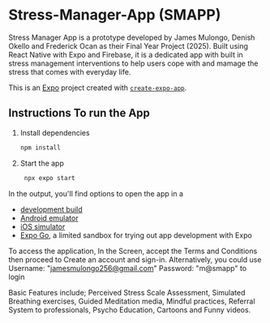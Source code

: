 # Stress-Manager-App (SMAPP)
Stress Manager App is a prototype developed by James Mulongo, Denish Okello and Frederick Ocan as their Final Year Project (2025). Built using React Native with Expo and Firebase, it is a dedicated app with built in stress management interventions to help users cope with and mamage the stress that comes with everyday life.

This is an [Expo](https://expo.dev) project created with [`create-expo-app`](https://www.npmjs.com/package/create-expo-app).

## Instructions To run the App

1. Install dependencies

   ```bash
   npm install
   ```

2. Start the app

   ```bash
    npx expo start
   ```

In the output, you'll find options to open the app in a

- [development build](https://docs.expo.dev/develop/development-builds/introduction/)
- [Android emulator](https://docs.expo.dev/workflow/android-studio-emulator/)
- [iOS simulator](https://docs.expo.dev/workflow/ios-simulator/)
- [Expo Go](https://expo.dev/go), a limited sandbox for trying out app development with Expo

To access the application, In the Screen, accept the Terms and Conditions then proceed to Create an account and sign-in.
Alternatively, you could use Username: "jamesmulongo256@gmail.com" Password: "m@smapp" to login

Basic Features include; Perceived Stress Scale Assessment, Simulated Breathing exercises, Guided Meditation media, Mindful practices, Referral System to professionals, Psycho Education, Cartoons and Funny videos.
